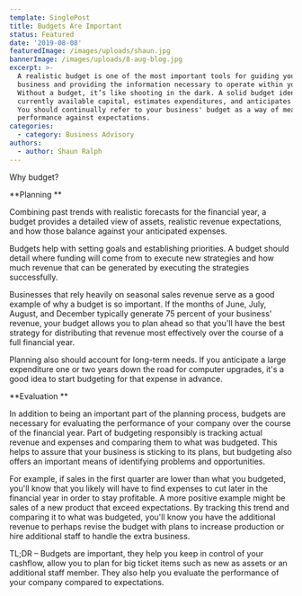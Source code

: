 ```yaml
---
template: SinglePost
title: Budgets Are Important
status: Featured
date: '2019-08-08'
featuredImage: /images/uploads/shaun.jpg
bannerImage: /images/uploads/8-aug-blog.jpg
excerpt: >-
  A realistic budget is one of the most important tools for guiding your
  business and providing the information necessary to operate within your means.
  Without a budget, it’s like shooting in the dark. A solid budget identifies
  currently available capital, estimates expenditures, and anticipates revenues.
  You should continually refer to your business' budget as a way of measuring
  performance against expectations. 
categories:
  - category: Business Advisory
authors:
  - author: Shaun Ralph
---
```

Why budget?

**Planning**

Combining past trends with realistic forecasts for the financial year, a budget provides a detailed view of assets, realistic revenue expectations, and how those balance against your anticipated expenses.

Budgets help with setting goals and establishing priorities. A budget should detail where funding will come from to execute new strategies and how much revenue that can be generated by executing the strategies successfully. 

Businesses that rely heavily on seasonal sales revenue serve as a good example of why a budget is so important. If the months of June, July, August, and December typically generate 75 percent of your business' revenue, your budget allows you to plan ahead so that you'll have the best strategy for distributing that revenue most effectively over the course of a full financial year.

Planning also should account for long-term needs. If you anticipate a large expenditure one or two years down the road for computer upgrades, it's a good idea to start budgeting for that expense in advance.

**Evaluation**

In addition to being an important part of the planning process, budgets are necessary for evaluating the performance of your company over the course of the financial year. Part of budgeting responsibly is tracking actual revenue and expenses and comparing them to what was budgeted. This helps to assure that your business is sticking to its plans, but budgeting also offers an important means of identifying problems and opportunities.

For example, if sales in the first quarter are lower than what you budgeted, you'll know that you likely will have to find expenses to cut later in the financial year in order to stay profitable. A more positive example might be sales of a new product that exceed expectations. By tracking this trend and comparing it to what was budgeted, you'll know you have the additional revenue to perhaps revise the budget with plans to increase production or hire additional staff to handle the extra business.

TL;DR – Budgets are important, they help you keep in control of your cashflow, allow you to plan for big ticket items such as new as assets or an additional staff member. They also help you evaluate the performance of your company compared to expectations.
